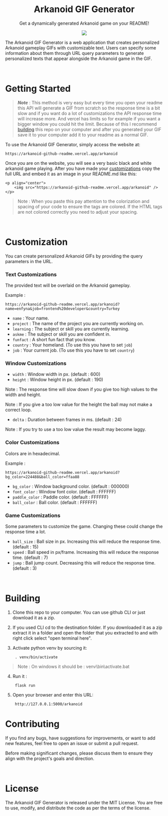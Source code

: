 <h1 align="center">
	Arkanoid GIF Generator
</h1>

<p align="center">
	Get a dynamically generated Arkanoid game on your README!
</p>

<p align="center">
	<img src="https://github.com/enfyna/arkanoid-github-readme/assets/91965312/4461d5ed-5d51-45e0-8be9-35dfcf2b43e1" />
</p>

<p align="center">

The Arkanoid GIF Generator is a web application that creates personalized Arkanoid gameplay GIFs with customizable text. Users can specify some information about them through URL query parameters to generate personalized texts that appear alongside the Arkanoid game in the GIF.

<br>

# Getting Started

> ***Note*** : This method is very easy but every time you open your readme this API will generate a GIF from scratch so the response time is a bit slow and if you want do a lot of customizations the API response time will increase more. And vercel has limits so for example if you want a bigger window you could hit the limit. Because of this I recommend [building](#building) this repo on your computer and after you generated your GIF save it to your computer add it to your readme as a normal GIF.

To use the Arkanoid GIF Generator, simply access the website at:

	https://arkanoid-github-readme.vercel.app/arkanoid

Once you are on the website, you will see a very basic black and white arkanoid game playing.
After you have made your [customizations](#customization) copy the full URL and embed it as an image in your README.md like this:

	<p align="center">
		<img src="https://arkanoid-github-readme.vercel.app/arkanoid" />
	</p>

> Note : When you paste this pay attention to the colorization and spacing of your code to ensure the tags are colored. If the HTML tags are not colored correctly you need to adjust your spacing.

<br>

# Customization

You can create personalized Arkanoid GIFs by providing the query parameters in the URL.

### Text Customizations

The provided text will be overlaid on the Arkanoid gameplay.

Example :

	https://arkanoid-github-readme.vercel.app/arkanoid?name=enfyna&job=frontend%20developer&country=Turkey

- `name` : Your name.
- `project` : The name of the project you are currently working on.
- `learning` : The subject or skill you are currently learning.
- `askme` : The subject or skill you are confident in.
- `funfact` : A short fun fact that you know.
- `country` : Your homeland. (To use this you have to set `job`)
- `job` : Your current job. (To use this you have to set `country`)


### Window Customizations

- `width` : Window width in px. (default : 600)
- `height` : Window height in px. (default : 190)

Note : The response time will slow down if you give too high values to the width and height.

Note : If you give a too low value for the height the ball may not make a correct loop.

- `delta` : Duration between frames in ms. (default : 24)

Note : If you try to use a too low value the result may become laggy.

### Color Customizations

Colors are in hexadecimal.

Example :

	https://arkanoid-github-readme.vercel.app/arkanoid?bg_color=224488&ball_color=ffaa88

- `bg_color` : Window background color. (default : 000000)
- `font_color` : Window font color. (default : FFFFFF)
- `paddle_color` : Paddle color. (default : FFFFFF)
- `ball_color` : Ball color. (default : FFFFFF)

### Game Customizations

Some parameters to customize the game. Changing these could change the response time a lot.  

- `ball_size` : Ball size in px. Increasing this will reduce the response time. (default : 15)
- `speed` : Ball speed in px/frame. Increasing this will reduce the response time. (default : 7)
- `jump` : Ball jump count. Decreasing this will reduce the response time. (default : 3)


<br>

# Building

1. Clone this repo to your computer. You can use github CLI or just download it as a zip.

2. If you used CLI cd to the destination folder. If you downloaded it as a zip extract it in a folder and open the folder that you extracted to and with right click select "open terminal here". 

3. Activate python venv by sourcing it:

		. venv/bin/activate

> Note : On windows it should be : venv\bin\activate.bat

4. Run it : 

		flask run

5. Open your browser and enter this URL:

		http://127.0.0.1:5000/arkanoid


# Contributing

If you find any bugs, have suggestions for improvements, or want to add new features, feel free to open an issue or submit a pull request.

Before making significant changes, please discuss them to ensure they align with the project's goals and direction.


<br>


# License

The Arkanoid GIF Generator is released under the MIT License. You are free to use, modify, and distribute the code as per the terms of the license.

</p>
